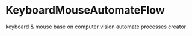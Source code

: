 # KeyboardMouseAutomateFlow
keyboard &amp; mouse base on computer vision automate processes creator
